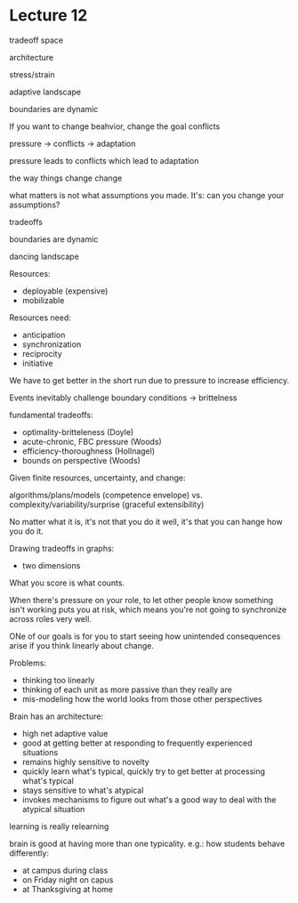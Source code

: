 # Lecture 12

tradeoff space

architecture    


stress/strain

adaptive landscape

boundaries are dynamic


If you want to change beahvior, change the goal conflicts

pressure → conflicts → adaptation

pressure leads to conflicts which lead to adaptation

the way things change change

what matters is not what assumptions you made. It's: can you change your assumptions?

tradeoffs

boundaries are dynamic

dancing landscape

Resources:
* deployable (expensive)
* mobilizable


Resources need:
* anticipation
* synchronization
* reciprocity
* initiative

We have to get better in the short run due to pressure to increase efficiency.


Events inevitably challenge boundary conditions → brittelness

fundamental tradeoffs:
* optimality-britteleness (Doyle)
* acute-chronic, FBC pressure (Woods)
* efficiency-thoroughness (Hollnagel)
* bounds on perspective (Woods)

Given finite resources, uncertainty, and change:

algorithms/plans/models (competence envelope) vs. complexity/variability/surprise (graceful extensibility)


No matter what it is, it's not that you do it well, it's that you can hange how you do it.


Drawing tradeoffs in graphs:
* two dimensions


What you score is what counts.

When there's pressure on your role, to let other people know something isn't working puts you at risk, which means you're not going to synchronize across roles very well. 


ONe of our goals is for you to start seeing how unintended consequences arise if you think linearly about change.

Problems:
* thinking too linearly
* thinking of each unit as more passive than they really are
* mis-modeling how the world looks from those other perspectives

Brain has an architecture:
* high net adaptive value
* good at getting better at responding to frequently experienced situations
* remains highly sensitive to novelty
* quickly learn what's typical, quickly try to get better at processing what's typical
* stays sensitive to what's atypical
* invokes mechanisms to figure out what's a good way to deal with the atypical situation

learning is really relearning

brain is good at having more than one typicality. e.g.: how students behave differently:
* at campus during class
* on Friday night on capus
* at Thanksgiving at home

